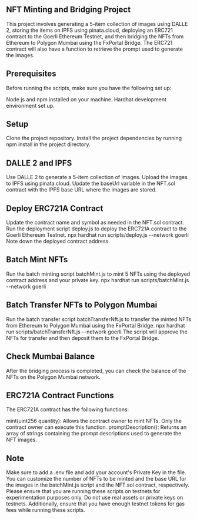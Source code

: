 ## NFT Minting and Bridging Project
This project involves generating a 5-item collection of images using DALLE 2, storing the items on IPFS using pinata.cloud, deploying an ERC721 contract to the Goerli Ethereum Testnet, and then bridging the NFTs from Ethereum to Polygon Mumbai using the FxPortal Bridge. The ERC721 contract will also have a function to retrieve the prompt used to generate the images.

## Prerequisites
Before running the scripts, make sure you have the following set up:

Node.js and npm installed on your machine.
Hardhat development environment set up.
## Setup
Clone the project repository.
Install the project dependencies by running npm install in the project directory.
## DALLE 2 and IPFS
Use DALLE 2 to generate a 5-item collection of images.
Upload the images to IPFS using pinata.cloud.
Update the baseUrl variable in the NFT.sol contract with the IPFS base URL where the images are stored.
## Deploy ERC721A Contract
Update the contract name and symbol as needed in the NFT.sol contract.
Run the deployment script deploy.js to deploy the ERC721A contract to the Goerli Ethereum Testnet.
npx hardhat run scripts/deploy.js --network goerli
Note down the deployed contract address.
## Batch Mint NFTs
Run the batch minting script batchMint.js to mint 5 NFTs using the deployed contract address and your private key.
 npx hardhat run scripts/batchMint.js --network goerli
## Batch Transfer NFTs to Polygon Mumbai
Run the batch transfer script batchTransferNft.js to transfer the minted NFTs from Ethereum to Polygon Mumbai using the FxPortal Bridge.
npx hardhat run scripts/batchTransferNft.js --network goerli
The script will approve the NFTs for transfer and then deposit them to the FxPortal Bridge.
## Check Mumbai Balance
After the bridging process is completed, you can check the balance of the NFTs on the Polygon Mumbai network.
## ERC721A Contract Functions
The ERC721A contract has the following functions:

mint(uint256 quantity): Allows the contract owner to mint NFTs. Only the contract owner can execute this function.
promptDescription(): Returns an array of strings containing the prompt descriptions used to generate the NFT images.
## Note
Make sure to add a .env file and add your account's Private Key in the file.
You can customize the number of NFTs to be minted and the base URL for the images in the batchMint.js script and the NFT.sol contract, respectively.
Please ensure that you are running these scripts on testnets for experimentation purposes only. Do not use real assets or private keys on testnets. Additionally, ensure that you have enough testnet tokens for gas fees while running these scripts.
